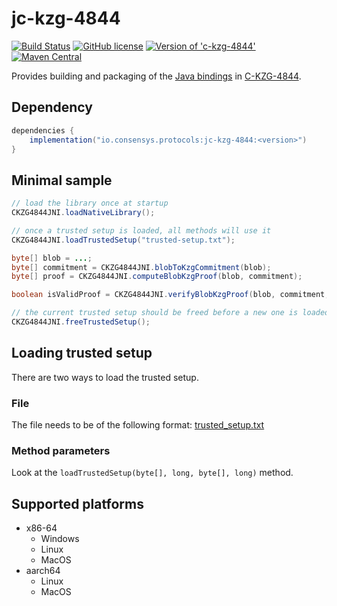 # jc-kzg-4844

[![Build Status](https://circleci.com/gh/Consensys/jc-kzg-4844.svg?style=svg)](https://circleci.com/gh/Consensys/workflows/jc-kzg-4844)
[![GitHub license](https://img.shields.io/github/license/Consensys/jc-kzg-4844.svg?logo=apache)](https://github.com/Consensys/jc-kzg-4844/blob/master/LICENSE)
[![Version of 'c-kzg-4844'](https://img.shields.io/badge/c--kzg--4844-v2.1.2-blue.svg)](https://github.com/ethereum/c-kzg-4844/releases/tag/v2.1.2)
[![Maven Central](https://img.shields.io/maven-central/v/io.consensys.protocols/jc-kzg-4844)](https://central.sonatype.com/artifact/io.consensys.protocols/jc-kzg-4844)

Provides building and packaging of the [Java bindings](https://github.com/ethereum/c-kzg-4844/tree/main/bindings/java) in [C-KZG-4844](https://github.com/ethereum/c-kzg-4844).

## Dependency

```groovy
dependencies {
    implementation("io.consensys.protocols:jc-kzg-4844:<version>")
}
```

## Minimal sample

```java
// load the library once at startup
CKZG4844JNI.loadNativeLibrary();

// once a trusted setup is loaded, all methods will use it
CKZG4844JNI.loadTrustedSetup("trusted-setup.txt");

byte[] blob = ...;
byte[] commitment = CKZG4844JNI.blobToKzgCommitment(blob);
byte[] proof = CKZG4844JNI.computeBlobKzgProof(blob, commitment);

boolean isValidProof = CKZG4844JNI.verifyBlobKzgProof(blob, commitment, proof);

// the current trusted setup should be freed before a new one is loaded
CKZG4844JNI.freeTrustedSetup();
```

## Loading trusted setup

There are two ways to load the trusted setup.

### File
The file needs to be of the following format: [trusted_setup.txt](https://github.com/ethereum/c-kzg-4844/blob/main/src/trusted_setup.txt)

### Method parameters 
Look at the `loadTrustedSetup(byte[], long, byte[], long)` method.

## Supported platforms

- x86-64
    - Windows
    - Linux
    - MacOS
- aarch64
    - Linux
    - MacOS
